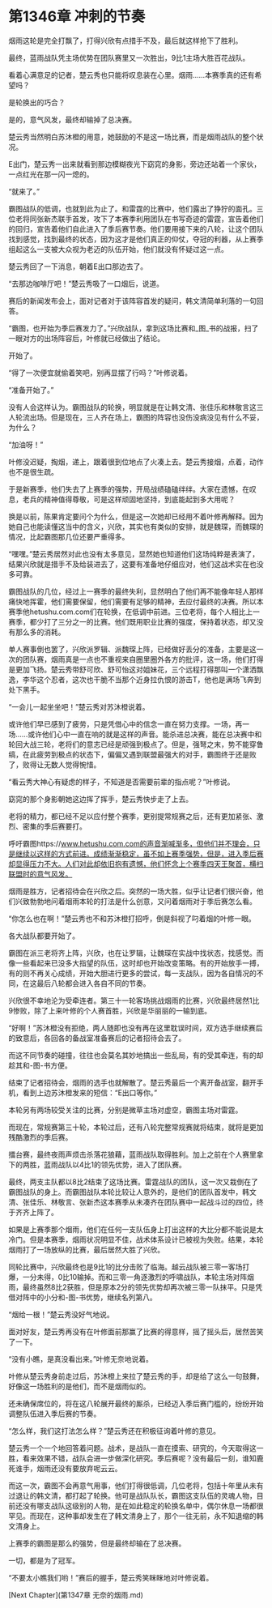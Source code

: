 # 第1346章 冲刺的节奏

烟雨这轮是完全打飘了，打得兴欣有点措手不及，最后就这样抢下了胜利。

最终，蓝雨战队凭主场优势在团队赛里又一次胜出，9比1主场大胜百花战队。

看着心满意足的记者，楚云秀也只能将叹息装在心里。烟雨……本赛季真的还有希望吗？

是轮换出的巧合？

是的，意气风发，最终却输掉了总决赛。

楚云秀当然明白苏沐橙的用意，她鼓励的不是这一场比赛，而是烟雨战队的整个状况。

E出门，楚云秀一出来就看到那边模糊夜光下窈窕的身影，旁边还站着一个家伙，一点红光在那一闪一熄的。

“就来了。”

霸图战队的低调，也就到此为止了。和雷霆的比赛中，他们露出了狰狞的面孔。三位老将同张新杰联手首发，攻下了本赛季利用团队在书写奇迹的雷霆，宣告着他们的回归，宣告着他们自此进入了季后赛节奏。他们要用接下来的八轮，让这个团队找到感觉，找到最终的状态，因为这才是他们真正的仰仗，夺冠的利器，从上赛季组起这么一支被大众视为老迈的队伍开始，他们就没有怀疑过这一点。

楚云秀回了一下消息，朝着E出口那边去了。

“去那边咖啡厅吧！”楚云秀吸了一口烟后，说道。

赛后的新闻发布会上，面对记者对于该阵容首发的疑问，韩文清简单利落的一句回答。

“霸图，也开始为季后赛发力了。”兴欣战队，拿到这场比赛和_图_书的战报，扫了一眼对方的出场阵容后，叶修就已经做出了结论。

开始了。

“得了一次便宜就偷着笑吧，别再显摆了行吗？”叶修说着。

“准备开始了。”

没有人会这样认为。霸图战队的轮换，明显就是在让韩文清、张佳乐和林敬言这三人轮流出场。但是现在，三人齐在场上，霸图的阵容也没伤没病没见有什么不妥，为什么？

“加油呀！”

叶修没迟疑，掏烟，递上，跟着很到位地点了火凑上去。楚云秀接烟，点着，动作也不是很生疏。

于是新赛季，他们失去了上赛季的强势，开局战绩磕磕绊绊。大家在遗憾，在叹息，老兵的精神值得尊敬，可是这样顽固地坚持，到底能起到多大用呢？

换是以前，陈果肯定要问个为什么，但是这一次她却已经用不着叶修再解释。因为她自己也能读懂这当中的含义，兴欣，其实也有类似的安排，就是魏琛，而魏琛的情况，比起霸图那几位还要严重得多。

“嘿嘿。”楚云秀居然对此也没有太多意见，显然她也知道他们这场纯粹是表演了，结果兴欣就是措手不及给装进去了，这要有准备地仔细应对，他们这战术实在也没多可靠。

霸图战队的几位，经过上一赛季的最终失利，显然明白了他们再不能像年轻人那样痛快地挥霍，他们需要保留，他们需要有足够的精神，去应付最终的决赛。所以本赛季他hetushu.com.com们在轮换，在低调中前进。三位老将，每个人相比上一赛季，都少打了三分之一的比赛。他们既用职业比赛的强度，保持着状态，却又没有那么多的消耗。

单人赛事倒也罢了，兴欣派罗辑、派魏琛上阵，已经做好丢分的准备，主要是这一次的团队赛，烟雨真是一点也不重视来自圈里圈外各方的批评，这一场，他们打得是更加飞扬。楚云秀带舒可欣、舒可怡这对姐妹花，三个远程打得那叫一个潇洒飘逸，李华这个忍者，这次也干脆不当那个近身拉仇恨的游击T，他也是满场飞奔到处下黑手。

“一会儿一起坐坐吧！”楚云秀对苏沐橙说着。

或许他们早已感到了疲劳，只是凭借心中的信念一直在努力支撑。一场，再一场……或许他们心中一直在响的就是这样的声音。能杀进总决赛，能在总决赛中和轮回大战三轮，老将们的意志已经是顽强到极点了。但是，强弩之末，势不能穿鲁缟，在此疲劳到极点的状态下，偏偏又遇到联盟最强大的对手，霸图终于还是败了，败得让无数人觉得惋惜。

“看云秀大神心有疑虑的样子，不知道是否需要前辈的指点呢？”叶修说。

窈窕的那个身影朝她这边挥了挥手，楚云秀快步走了上去。

老将的精力，都已经不足以应付整个赛季，更别提常规赛之后，还有更加紧张、激烈、密集的季后赛要打。

呼吁霸图https://www.hetushu.com.com的声音渐喊渐多，但他们并不理会，只是继续以这样的方式前进。成绩渐渐稳定，虽不如上赛季强势，但是，进入季后赛却显得压力不大。人们对此却依旧抱有遗憾，他们怀念上个赛季四天王聚首，横扫联盟时的意气风发。

烟雨是胜方，记者招待会在兴欣之后。突然的一场大胜，似乎让记者们很兴奋，他们兴致勃勃地问着烟雨本轮的打法是什么创意，又问着烟雨对于季后赛怎么看。

“你怎么也在啊！”楚云秀也不和苏沐橙打招呼，倒是斜视了叼着烟的叶修一眼。

各大战队都要开始了。

霸图在派三老将齐上阵，兴欣，也在让罗辑，让魏琛在实战中找状态，找感觉。而像一些看起来已没多大指望的队伍，这时却也开始改变策略。有的开始放手一搏，有的则不再关心成绩，开始大胆进行更多的尝试，每一支战队，因为各自情况的不同，在这最后八轮都会进入各自不同的节奏。

兴欣很不幸地沦为受牵连者。第三十一轮客场挑战烟雨的比赛，兴欣最终居然1比9惨败，除了上来叶修的个人赛首胜，兴欣是华丽丽的一输到底。

“好啊！”苏沐橙没有拒绝，两人随即也没有再在这里耽误时间，双方选手继续赛后的致意后，各回各的备战室准备赛后的记者招待会去了。

而这不同节奏的碰撞，往往也会莫名其妙地搞出一些乱局，有的受其牵连，有的却趁其和-图-书方便。

结束了记者招待会，烟雨的选手也就解散了。楚云秀最后一个离开备战室，翻开手机，看到上边苏沐橙发来的短信：“E出口等你。”

本轮另有两场较受关注的比赛，分别是微草主场对虚空，霸图主场对雷霆。

而现在，常规赛第三十轮，本轮过后，还有八轮完整常规赛就将结束，就将是更加残酷激烈的季后赛。

擂台赛，最终夜雨声烦击杀落花狼藉，蓝雨战队取得胜利。加上之前在个人赛里拿下的两胜，蓝雨战队以4比1的领先优势，进入了团队赛。

最终，两支主队都以8比2结束了这场比赛。雷霆战队的团队，这一次又栽倒在了霸图战队的身上。而霸图战队本轮比较让人意外的，是他们的团队首发中，韩文清、张佳乐、林敬言、张新杰这本赛季从未凑齐在团队赛中一起战斗过的四位，终于齐齐上阵了。

如果是上赛季那个烟雨，他们在任何一支队伍身上打出这样的大比分都不能说是太冷门。但是本赛季，烟雨状况明显不佳，战术体系设计已被视为失败。结果，本轮烟雨打了一场放纵的比赛，最后居然大胜了兴欣。

同轮比赛中，兴欣最终也是9比1的比分击败了临海。越云战队被三零一客场打爆，一分未得，0比10输掉。而和三零一角逐激烈的呼啸战队，本轮主场对阵烟雨，最终虽然8比2获胜，但是原本2分的领先优势却再次被三零一队抹平。只是凭借对阵中的小分和-图-书优势，继续名列第八。

“烟给一根！”楚云秀没好气地说。

面对好友，楚云秀再没有在叶修面前那赢了比赛的得意样，摇了摇头后，居然苦笑了一下。

“没有小瞧，是真没看出来。”叶修无奈地说着。

叶修从楚云秀身前走过后，苏沐橙上来拉了楚云秀的手，却是给了这么一句鼓舞，好像这一场胜利的是他们，而不是烟雨似的。

还未确保席位的，将在这八轮展开最终的厮杀，已经迈入季后赛门槛的，纷纷开始调整队伍进入季后赛的节奏。

“怎么样，我们这打法怎么样？”楚云秀还在积极征询着叶修的意见。

楚云秀一个一个地回答着问题。战术，是战队一直在摸索、研究的，今天取得这一胜，看来效果不错，战队会进一步做深化研究。季后赛呢？没有最后一刻，谁知鹿死谁手，烟雨还没有要放弃呢云云。

而这一次，霸图不会再意气用事，他们打得很低调，几位老将，包括十年里从未有过退让的韩文清，都打起了轮换。他可是战队队长，霸图这支队伍的灵魂人物，目前还没有哪支战队这级别的人物，是在如此稳定的轮换名单中，偶尔休息一场都很罕见。而现在，这种事却发生在了韩文清身上了，那个一往无前，永不知退缩的韩文清身上。

上赛季的霸图是那么的强势，但是最终却输在了总决赛。

一切，都是为了冠军。

“不要太小瞧我们哟！”赛后的握手，楚云秀笑眯眯地对叶修说着。



[Next Chapter](第1347章 无奈的烟雨.md)